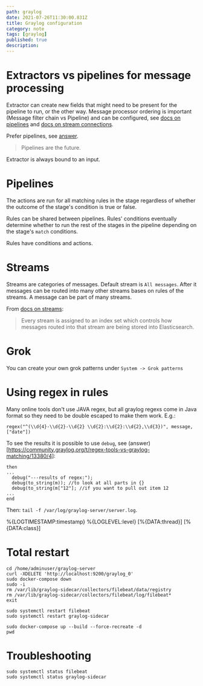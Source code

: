 ```yaml
---
path: graylog
date: 2021-07-26T11:30:00.831Z
title: Graylog configuration
category: note
tags: [graylog]
published: true
description:
---
```


# Extractors vs pipelines for message processing

Extractor can create new fields that might need to be present for the pipeline to run, or the other way. Message processor ordering is important (Message filter chain vs Pipeline) and can be configured, see [docs on pipelines](https://docs.graylog.org/en/4.0/pages/pipelines/usage.html#configure-the-message-processor) and [docs on stream connections](https://docs.graylog.org/en/4.1/pages/pipelines/stream_connections.html#the-importance-of-message-processor-ordering).

Prefer pipelines, see [answer](https://community.graylog.org/t/pipeline-processor-vs-extractor/6029/4).

> Pipelines are the future.

Extractor is always bound to an input.

# Pipelines

The actions are run for all matching rules in the stage regardless of whether the outcome of the stage's condition is true or false.

Rules can be shared between pipelines. Rules' conditions eventually determine whether to run the rest of the stages in the pipeline depending on the stage's `match` conditions.

Rules have conditions and actions.

# Streams

Streams are categories of messages. Default stream is `All messages`. After it messages can be routed into many other streams bases on rules of the streams. A message can be part of many streams.

From [docs on streams](https://docs.graylog.org/en/4.0/pages/streams.html):

> Every stream is assigned to an index set which controls how messages routed into that stream are being stored into Elasticsearch.

# Grok

You can create your own grok patterns under `System -> Grok patterns`

# Using regex in rules

Many online tools don't use JAVA regex, but all graylog regexs come in Java format so they need to be double escaped to make them work. E.g.:

`regex("^(\\d{4}-\\d{2}-\\d{2} \\d{2}:\\d{2}:\\d{2},\\d{3})", message, ["date"])`

To see the results it is possible to use `debug`, see (answer)[https://community.graylog.org/t/regex-tools-vs-graylog-matching/13380/4]:

```
then
...
  debug("---results of regex:");
  debug(to_string(m)); //to look at all parts in {}
  debug(to_string(m["12"]; //if you want to pull out item 12
...
end
```

Then: `tail -f /var/log/graylog-server/server.log`.

%{LOGTIMESTAMP:timestamp} %{LOGLEVEL:level} \[%{DATA:thread}\] \[%{DATA:class}\]

# Total restart

```
cd /home/adminuser/graylog-server
curl -XDELETE 'http://localhost:9200/graylog_0'
sudo docker-compose down
sudo -i
rm /var/lib/graylog-sidecar/collectors/filebeat/data/registry
rm /var/lib/graylog-sidecar/collectors/filebeat/log/filebeat*
exit

sudo systemctl restart filebeat
sudo systemctl restart graylog-sidecar

sudo docker-compose up --build --force-recreate -d
pwd
```

# Troubleshooting

```
sudo systemctl status filebeat
sudo systemctl status graylog-sidecar
```
